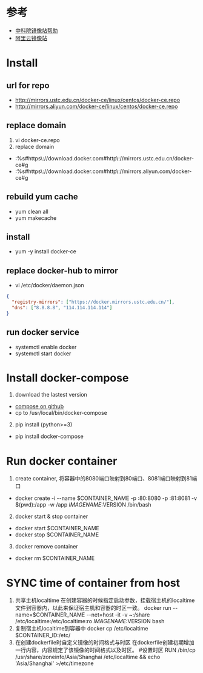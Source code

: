 # 参考  
* [中科院镜像站帮助](http://mirrors.ustc.edu.cn/help/)
* [阿里云镜像站](http://mirrors.aliyun.com)

# Install  
## url for repo  
* http://mirrors.ustc.edu.cn/docker-ce/linux/centos/docker-ce.repo
* http://mirrors.aliyun.com/docker-ce/linux/centos/docker-ce.repo
## replace domain
1. vi docker-ce.repo
2. replace domain
* :%s#https\\://download\.docker\.com#http\\://mirrors\.ustc\.edu\.cn/docker-ce#g
* :%s#https\\://download\.docker\.com#http\\://mirrors\.aliyun\.com/docker-ce#g
## rebuild yum cache
* yum clean all
* yum makecache
## install
* yum -y install docker-ce
## replace docker-hub to mirror
* vi /etc/docker/daemon.json
```json
{
  "registry-mirrors": ["https://docker.mirrors.ustc.edu.cn/"],
  "dns": ["8.8.8.8", "114.114.114.114"]
}
```
## run docker service
* systemctl enable docker
* systemctl start docker

# Install docker-compose
1. download the lastest version
* [compose on github](https://github.com/docker/compose/releases)
* cp to /usr/local/bin/docker-compose
2. pip install (python>=3)
* pip install docker-compose

# Run docker container
1. create container, 将容器中的8080端口映射到80端口、8081端口映射到81端口
* docker create -i --name $CONTAINER_NAME -p :80:8080 -p :81:8081 -v $(pwd):/app -w /app $IMAGENAME:$VERSION /bin/bash  
2. docker start & stop container
  * docker start $CONTAINER_NAME
  * docker stop $CONTAINER_NAME
3. docker remove container
  * docker rm $CONTAINER_NAME

# SYNC time of container from host
1. 共享主机localtime
在创建容器的时候指定启动参数，挂载宿主机的localtime文件到容器内，以此来保证宿主机和容器的时区一致。
docker run --name=$CONTAINER_NAME --net=host -it -v ~:/share /etc/localtime:/etc/localtime:ro $IMAGENAME:$VERSION bash
2. 复制宿主机localtime到容器中
docker cp /etc/localtime $CONTAINER_ID:/etc/
3. 在创建dockerfile时自定义镜像的时间格式与时区
在dockerfile创建初期增加一行内容，内容规定了该镜像的时间格式以及时区。
#设置时区
RUN /bin/cp /usr/share/zoneinfo/Asia/Shanghai /etc/localtime && echo 'Asia/Shanghai' >/etc/timezone
